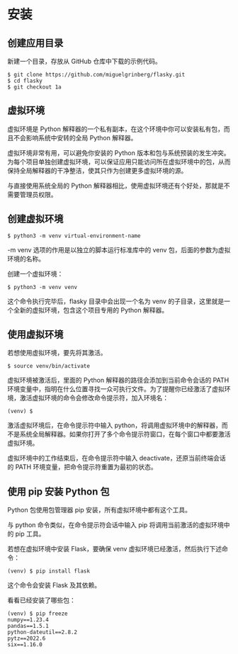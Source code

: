 # 安装

## 创建应用目录

新建一个目录，存放从 GitHub 仓库中下载的示例代码。

```python3
$ git clone https://github.com/miguelgrinberg/flasky.git
$ cd flasky
$ git checkout 1a
```

## 虚拟环境

虚拟环境是 Python 解释器的一个私有副本，在这个环境中你可以安装私有包，而且不会影响系统中安转的全局 Python 解释器。

虚拟环境非常有用，可以避免你安装的 Python 版本和包与系统预装的发生冲突。为每个项目单独创建虚拟环境，可以保证应用只能访问所在虚拟环境中的包，从而保持全局解释器的干净整洁，使其只作为创建更多虚拟环境的源。

与直接使用系统全局的 Python 解释器相比，使用虚拟环境还有个好处，那就是不需要管理员权限。

## 创建虚拟环境

```python3
$ python3 -m venv virtual-environment-name
```

-m venv 选项的作用是以独立的脚本运行标准库中的 venv 包，后面的参数为虚拟环境的名称。

创建一个虚拟环境：

```python3
$ python3 -m venv venv
```

这个命令执行完毕后，flasky 目录中会出现一个名为 venv 的子目录，这里就是一个全新的虚拟环境，包含这个项目专用的 Python 解释器。

## 使用虚拟环境

若想使用虚拟环境，要先将其激活。

```python3
$ source venv/bin/activate
```

虚拟环境被激活后，里面的 Python 解释器的路径会添加到当前命令会话的 PATH 环境变量中，指明在什么位置寻找一众可执行文件。为了提醒你已经激活了虚拟环境，激活虚拟环境的命令会修改命令提示符，加入环境名：

```python3
(venv) $
```

激活虚拟环境后，在命令提示符中输入 python，将调用虚拟环境中的解释器，而不是系统全局解释器。如果你打开了多个命令提示符窗口，在每个窗口中都要激活虚拟环境。

虚拟环境中的工作结束后，在命令提示符中输入 deactivate，还原当前终端会话的 PATH 环境变量，把命令提示符重置为最初的状态。

## 使用 pip 安装 Python 包

Python 包使用包管理器 pip 安装，所有虚拟环境中都有这个工具。

与 python 命令类似，在命令提示符会话中输入 pip 将调用当前激活的虚拟环境中的 pip 工具。

若想在虚拟环境中安装 Flask，要确保 venv 虚拟环境已经激活，然后执行下述命令：

```python3
(venv) $ pip install flask
```

这个命令会安装 Flask 及其依赖。

看看已经安装了哪些包：

```python3
(venv) $ pip freeze
numpy==1.23.4
pandas==1.5.1
python-dateutil==2.8.2
pytz==2022.6
six==1.16.0
```

<div class="h-12"></div>

<script>
function run(target) {
    if (window.runner == undefined) {
        alert('在APP版本中才可以运行')
        return
    }

    if (target.innerHTML == '收起') {
        target.innerHTML = '运行'
        target.parentElement.getElementsByTagName('pre').item(0).style.display = 'none'
    } else {
        target.innerHTML = '收起'
        code = target.parentElement.parentElement.getElementsByTagName('code').item(0).innerText
        result = window.runner(code,'python')
        target.parentElement.getElementsByTagName('code').item(0).innerHTML = result
        target.parentElement.getElementsByTagName('pre').item(0).style.display = 'block'
    }
}
</script>
